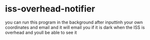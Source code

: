 # iss-overhead-notifier

you can run this program in the background after inputtinh your own coordinates and email and it will email you if it is dark when the ISS is overhead and youll be able to see it

